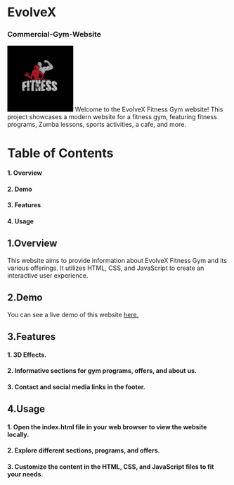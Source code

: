 # EvolveX
<h3>Commercial-Gym-Website</h3>
<img height="150px" src="logo.jpg" alt="logo">
Welcome to the EvolveX Fitness Gym website! This project showcases a modern website for a fitness gym, featuring fitness programs, Zumba lessons, sports activities, a cafe, and more.

# Table of Contents
<h4>1. Overview</h4>
<h4>2. Demo</h4>
<h4>3. Features</h4>
<h4>4. Usage</h4>

## 1.Overview
<p>This website aims to provide information about EvolveX Fitness Gym and its various offerings. It utilizes HTML, CSS, and JavaScript to create an interactive user experience.</p>

## 2.Demo
You can see a live demo of this website [here.](https://harshraj-13.github.io/EvolveX/)

## 3.Features
<h4>1. 3D Effects.</h4>
<h4>2. Informative sections for gym programs, offers, and about us.</h4>
<h4>3. Contact and social media links in the footer.</h4>

## 4.Usage
<h4>1. Open the index.html file in your web browser to view the website locally.</h4>
<h4>2. Explore different sections, programs, and offers.</h4>
<h4>3. Customize the content in the HTML, CSS, and JavaScript files to fit your needs.</h4>

